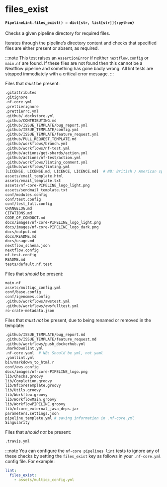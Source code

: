 # files_exist

#### `PipelineLint.files_exist() → dict[str, list[str]]{:python}`

Checks a given pipeline directory for required files.

Iterates through the pipeline’s directory content and checks that specified
files are either present or absent, as required.

:::note
This test raises an `AssertionError` if neither `nextflow.config` or `main.nf` are found.
If these files are not found then this cannot be a Nextflow pipeline and something has gone badly wrong.
All lint tests are stopped immediately with a critical error message.
:::

Files that _must_ be present:

```bash
.gitattributes
.gitignore
.nf-core.yml
.prettierignore
.prettierrc.yml
.github/.dockstore.yml
.github/CONTRIBUTING.md
.github/ISSUE_TEMPLATE/bug_report.yml
.github/ISSUE_TEMPLATE/config.yml
.github/ISSUE_TEMPLATE/feature_request.yml
.github/PULL_REQUEST_TEMPLATE.md
.github/workflows/branch.yml
.github/workflows/nf-test.yml
.github/actions/get-shards/action.yml
.github/actions/nf-test/action.yml
.github/workflows/linting_comment.yml
.github/workflows/linting.yml
[LICENSE, LICENSE.md, LICENCE, LICENCE.md]  # NB: British / American spelling
assets/email_template.html
assets/email_template.txt
assets/nf-core-PIPELINE_logo_light.png
assets/sendmail_template.txt
conf/modules.config
conf/test.config
conf/test_full.config
CHANGELOG.md
CITATIONS.md
CODE_OF_CONDUCT.md
docs/images/nf-core-PIPELINE_logo_light.png
docs/images/nf-core-PIPELINE_logo_dark.png
docs/output.md
docs/README.md
docs/usage.md
nextflow_schema.json
nextflow.config
nf-test.config
README.md
tests/default.nf.test
```

Files that _should_ be present:

```bash
main.nf
assets/multiqc_config.yml
conf/base.config
conf/igenomes.config
.github/workflows/awstest.yml
.github/workflows/awsfulltest.yml
ro-crate-metadata.json
```

Files that _must not_ be present, due to being renamed or removed in the template:

```bash
.github/ISSUE_TEMPLATE/bug_report.md
.github/ISSUE_TEMPLATE/feature_request.md
.github/workflows/push_dockerhub.yml
.markdownlint.yml
.nf-core.yaml  # NB: Should be yml, not yaml
.yamllint.yml
bin/markdown_to_html.r
conf/aws.config
docs/images/nf-core-PIPELINE_logo.png
lib/Checks.groovy
lib/Completion.groovy
lib/NfcoreTemplate.groovy
lib/Utils.groovy
lib/Workflow.groovy
lib/WorkflowMain.groovy
lib/WorkflowPIPELINE.groovy
lib/nfcore_external_java_deps.jar
parameters.settings.json
pipeline_template.yml # saving information in .nf-core.yml
Singularity
```

Files that _should not_ be present:

```bash
.travis.yml
```

:::note
You can configure the `nf-core pipelines lint` tests to ignore any of these checks by setting
the `files_exist` key as follows in your `.nf-core.yml` config file. For example:

```yaml
lint:
  files_exist:
    - assets/multiqc_config.yml
```
